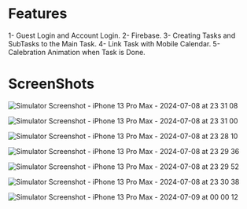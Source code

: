 # Features

1- Guest Login and Account Login.
2- Firebase.
3- Creating Tasks and SubTasks to the Main Task.
4- Link Task with Mobile Calendar.
5- Calebration Animation when Task is Done.

# ScreenShots

![Simulator Screenshot - iPhone 13 Pro Max - 2024-07-08 at 23 31 08](https://github.com/AbdulkareemMashabi/ToDoList/assets/106698136/5eb524c2-0703-4633-8efd-69f38fc9737f)

![Simulator Screenshot - iPhone 13 Pro Max - 2024-07-08 at 23 31 00](https://github.com/AbdulkareemMashabi/ToDoList/assets/106698136/ff3dfb5d-604b-4051-9fa4-51e2ef4efc0a)

![Simulator Screenshot - iPhone 13 Pro Max - 2024-07-08 at 23 28 10](https://github.com/AbdulkareemMashabi/ToDoList/assets/106698136/12131c8d-87e3-40fe-a847-bbb28b37cf7c)

![Simulator Screenshot - iPhone 13 Pro Max - 2024-07-08 at 23 29 36](https://github.com/AbdulkareemMashabi/ToDoList/assets/106698136/72e1dfcc-85ef-42e3-a03d-0c1898de7b5a)

![Simulator Screenshot - iPhone 13 Pro Max - 2024-07-08 at 23 29 52](https://github.com/AbdulkareemMashabi/ToDoList/assets/106698136/d15a5232-e9ce-4e20-ab1e-1f46e2a6ad13)

![Simulator Screenshot - iPhone 13 Pro Max - 2024-07-08 at 23 30 38](https://github.com/AbdulkareemMashabi/ToDoList/assets/106698136/723e887c-a880-485c-9c8a-40549a014922)

![Simulator Screenshot - iPhone 13 Pro Max - 2024-07-09 at 00 00 12](https://github.com/AbdulkareemMashabi/ToDoList/assets/106698136/84292610-3b1b-414c-9b9e-7fb70e6cefbc)
